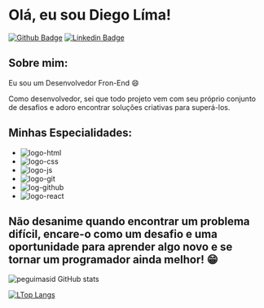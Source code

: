 
# Olá, eu sou Diego Líma!

[![Github Badge](https://img.shields.io/badge/-Github-000?style=flat-square&logo=Github&logoColor=white&link=https://github.com/diegolimagomes)](https://github.com/diegolimagomes)
[![Linkedin Badge](https://img.shields.io/badge/-LinkedIn-blue?style=flat-square&logo=Linkedin&logoColor=white&link=https://https://www.linkedin.com/in/diego-lima-gomes/)](https://www.linkedin.com/in/diego-lima-gomes/)

## Sobre mim:

Eu sou um Desenvolvedor Fron-End :smile:

Como desenvolvedor, sei que todo projeto vem com seu próprio conjunto de desafios e adoro encontrar soluções criativas para superá-los. 

## Minhas Especialidades:

- <img src="https://img.shields.io/badge/HTML5-E34F26?style=for-the-badge&logo=html5&logoColor=white" alt= "logo-html"/>
- <img src="https://img.shields.io/badge/CSS3-1572B6?style=for-the-badge&logo=css3&logoColor=white" alt= "logo-css"/>
- <img src="https://img.shields.io/badge/JavaScript-F7DF1E?style=for-the-badge&logo=javascript&logoColor=black" alt= "logo-js"/>
- <img src="https://img.shields.io/badge/GIT-E44C30?style=for-the-badge&logo=git&logoColor=white" alt= "logo-git"/>
- <img src="https://img.shields.io/badge/GitHub-100000?style=for-the-badge&logo=github&logoColor=white" alt= "log-github"/>
- <img src="https://img.shields.io/badge/React-20232A?style=for-the-badge&logo=react&logoColor=61DAFB" alt= "logo-react"/>

## Não desanime quando encontrar um problema difícil, encare-o como um desafio e uma oportunidade para aprender algo novo e se tornar um programador ainda melhor! 😁

![peguimasid GitHub stats](https://github-readme-stats.vercel.app/api?username=diegolimagomes&show_icons=true&theme=radical)

[![LTop Langs](https://github-readme-stats.vercel.app/api/top-langs/?username=diegolimagomes&layout=compact&title_color=fff&text_color=f8f8f2&hide=java&bg_color=171c24)](https://github.com/diegolimagomes)

